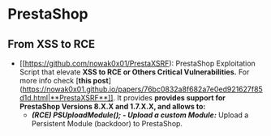 # PrestaShop


## From XSS to RCE

- [[https://github.com/nowak0x01/PrestaXSRF): PrestaShop Exploitation Script that elevate **XSS to RCE or Others Critical Vulnerabilities.** For more info check [**this post**](https://nowak0x01.github.io/papers/76bc0832a8f682a7e0ed921627f85d1d.html|**PrestaXSRF**]]. It provides **provides support for PrestaShop Versions 8.X.X and 1.7.X.X, and allows to:**
  - _**(RCE) PSUploadModule(); - Upload a custom Module:**_ Upload a Persistent Module (backdoor) to PrestaShop.



